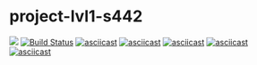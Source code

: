# project-lvl1-s442
<a href="https://codeclimate.com/github/egortd/project-lvl1-s442/maintainability"><img src="https://api.codeclimate.com/v1/badges/ecd0c77401418bc9ef7a/maintainability" /></a>
[![Build Status](https://travis-ci.org/egortd/project-lvl1-s442.svg?branch=master)](https://travis-ci.org/egortd/project-lvl1-s442)
[![asciicast](https://asciinema.org/a/U8qlyfVPmC7CybUrhlt3tK5Bx.svg)](https://asciinema.org/a/U8qlyfVPmC7CybUrhlt3tK5Bx)
[![asciicast](https://asciinema.org/a/s6WLkoCP2t1LTUzyzcRBGv6R5.svg)](https://asciinema.org/a/s6WLkoCP2t1LTUzyzcRBGv6R5)
[![asciicast](https://asciinema.org/a/khxnmrKnL1ZwNUAvDOEerehQu.svg)](https://asciinema.org/a/khxnmrKnL1ZwNUAvDOEerehQu)
[![asciicast](https://asciinema.org/a/9Wqu1FwcMw7JUPIi8GtfXbqYH.svg)](https://asciinema.org/a/9Wqu1FwcMw7JUPIi8GtfXbqYH)
[![asciicast](https://asciinema.org/a/tzc4MDHtvmQBVycxuMfL1xTwX.svg)](https://asciinema.org/a/tzc4MDHtvmQBVycxuMfL1xTwX)